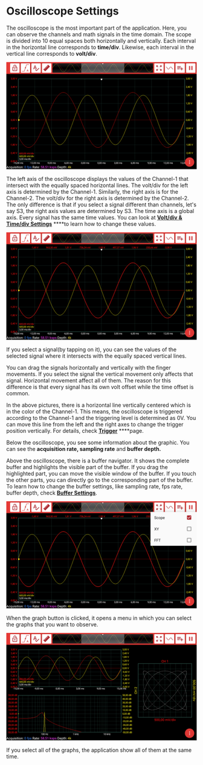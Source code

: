 # Oscilloscope Settings

The oscilloscope is the most important part of the application. Here, you can observe the channels and math signals in the time domain. The scope is divided into 10 equal spaces both horizontally and vertically. Each interval in the horizontal line corresponds to **time/div**. Likewise, each interval in the vertical line corresponds to **volt/div**. 

![](../../../../../.gitbook/assets/image%20%28168%29.png)

The left axis of the oscilloscope displays the values of the Channel-1 that intersect with the equally spaced horizontal lines. The volt/div for the left axis is determined by the Channel-1. Similarly, the right axis is for the Channel-2. The volt/div for the right axis is determined by the Channel-2. The only difference is that if you select a signal different than channels, let's say S3, the right axis values are determined by S3. The time axis is a global axis. Every signal has the same time values. You can look at [**Volt/div & Time/div Settings**](volt-div-and-time-div-settings.md) ****to learn how to change these values.

![The view when the yellow colored signal selected](../../../../../.gitbook/assets/image%20%2869%29.png)

If you select a signal\(by tapping on it\), you can see the values of the selected signal where it intersects with the equally spaced vertical lines.

You can drag the signals horizontally and vertically with the finger movements. If you select the signal the vertical movement only affects that signal. Horizontal movement affect all of them. The reason for this difference is that every signal has its own volt offset while the time offset is common.

In the above pictures, there is a horizontal line vertically centered which is in the color of the Channel-1. This means, the oscilloscope is triggered according to the Channel-1 and the triggering level is determined as 0V. You can move this line from the left and the right axes to change the trigger position vertically. For details, check [**Trigger**](trigger.md) ****page. 

Below the oscilloscope, you see some information about the graphic. You can see the **acquisition rate, sampling rate** and **buffer depth.** 

Above the oscilloscope, there is a buffer navigator. It shows the complete buffer and highlights the visible part of the buffer. If you drag the highlighted part, you can move the visible window of the buffer. If you touch the other parts, you can directly go to the corresponding part of the buffer. To learn how to change the buffer settings, like sampling rate, fps rate, buffer depth, check [**Buffer Settings**](../buffer-settings.md).

![The menu for the graphs](../../../../../.gitbook/assets/image%20%285%29.png)

When the graph button is clicked, it opens a menu in which you can select the graphs that you want to observe.

![The view when all the graphs are selected](../../../../../.gitbook/assets/image%20%28124%29.png)

If you select all of the graphs, the application show all of them at the same time. 

